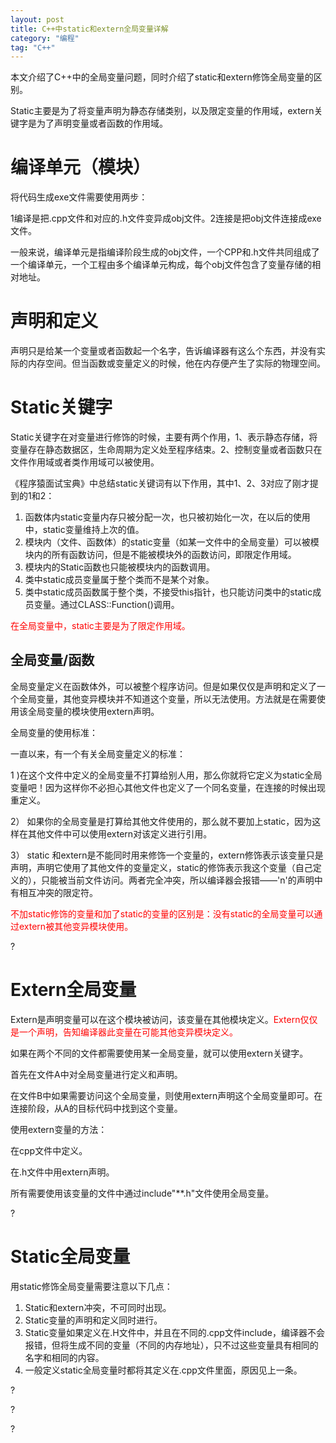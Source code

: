 ```yaml
---
layout: post
title: C++中static和extern全局变量详解
category: "编程"
tag: "C++"
---
```

<p>本文介绍了C++中的全局变量问题，同时介绍了static和extern修饰全局变量的区别。
</p><p>Static主要是为了将变量声明为静态存储类别，以及限定变量的作用域，extern关键字是为了声明变量或者函数的作用域。
</p><h1>编译单元（模块）
</h1><p>将代码生成exe文件需要使用两步：
</p><p>1编译是把.cpp文件和对应的.h文件变异成obj文件。2连接是把obj文件连接成exe文件。
</p><p>一般来说，编译单元是指编译阶段生成的obj文件，一个CPP和.h文件共同组成了一个编译单元，一个工程由多个编译单元构成，每个obj文件包含了变量存储的相对地址。
</p><h1>声明和定义
</h1><p>声明只是给某一个变量或者函数起一个名字，告诉编译器有这么个东西，并没有实际的内存空间。但当函数或变量定义的时候，他在内存便产生了实际的物理空间。
</p><h1>Static关键字
</h1><p>Static关键字在对变量进行修饰的时候，主要有两个作用，1、表示静态存储，将变量存在静态数据区，生命周期为定义处至程序结束。2、控制变量或者函数只在文件作用域或者类作用域可以被使用。
</p><p>《程序猿面试宝典》中总结static关键词有以下作用，其中1、2、3对应了刚才提到的1和2：
</p><ol><li>函数体内static变量内存只被分配一次，也只被初始化一次，在以后的使用中，static变量维持上次的值。
</li><li>模块内（文件、函数体）的static变量（如某一文件中的全局变量）可以被模块内的所有函数访问，但是不能被模块外的函数访问，即限定作用域。
</li><li>模块内的Static函数也只能被模块内的函数调用。
</li><li>类中static成员变量属于整个类而不是某个对象。
</li><li>类中static成员函数属于整个类，不接受this指针，也只能访问类中的static成员变量。通过CLASS::Function()调用。
</li></ol><p><span style="color:red">在全局变量中，static主要是为了限定作用域。
</span></p><h2>全局变量/函数
</h2><p>全局变量定义在函数体外，可以被整个程序访问。但是如果仅仅是声明和定义了一个全局变量，其他变异模块并不知道这个变量，所以无法使用。方法就是在需要使用该全局变量的模块使用extern声明。
</p><p>全局变量的使用标准：
</p><p>一直以来，有一个有关全局变量定义的标准：
</p><p>1 )在这个文件中定义的全局变量不打算给别人用，那么你就将它定义为static全局变量吧！因为这样你不必担心其他文件也定义了一个同名变量，在连接的时候出现重定义。
</p><p>2） 如果你的全局变量是打算给其他文件使用的，那么就不要加上static，因为这样在其他文件中可以使用extern对该定义进行引用。
</p><p>3） static 和extern是不能同时用来修饰一个变量的，extern修饰表示该变量只是声明，声明它使用了其他文件的变量定义，static的修饰表示我这个变量（自己定义的），只能被当前文件访问。两者完全冲突，所以编译器会报错——'n'的声明中有相互冲突的限定符。
</p><p><span style="color:red">不加static修饰的变量和加了static的变量的区别是：没有static的全局变量可以通过extern被其他变异模块使用。
</span></p><p>
?</p><h1>Extern全局变量
</h1><p>Extern是声明变量可以在这个模块被访问，该变量在其他模块定义。<span style="color:red">Extern仅仅是一个声明，告知编译器此变量在可能其他变异模块定义。</span>
	</p><p>如果在两个不同的文件都需要使用某一全局变量，就可以使用extern关键字。
</p><p>首先在文件A中对全局变量进行定义和声明。
</p><p>在文件B中如果需要访问这个全局变量，则使用extern声明这个全局变量即可。在连接阶段，从A的目标代码中找到这个变量。
</p><p>使用extern变量的方法：
</p><p>在cpp文件中定义。
</p><p>在.h文件中用extern声明。
</p><p>所有需要使用该变量的文件中通过include"**.h"文件使用全局变量。
</p><p>
?</p><h1>Static全局变量
</h1><p>用static修饰全局变量需要注意以下几点：
</p><ol><li>Static和extern冲突，不可同时出现。
</li><li>Static变量的声明和定义同时进行。
</li><li>Static变量如果定义在.H文件中，并且在不同的.cpp文件include，编译器不会报错，但将生成不同的变量（不同的内存地址），只不过这些变量具有相同的名字和相同的内容。
</li><li>一般定义static全局变量时都将其定义在.cpp文件里面，原因见上一条。
</li></ol><p>
?</p><p>
?</p><p>
?</p>
